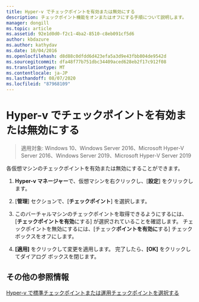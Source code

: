 ```yaml
---
title: Hyper-v でチェックポイントを有効または無効にする
description: チェックポイント機能をオンまたはオフにする手順について説明します。
manager: dongill
ms.topic: article
ms.assetid: 92e1d0d0-f2c1-4ba2-8510-c8eb091cf5d6
author: kbdazure
ms.author: kathydav
ms.date: 10/04/2016
ms.openlocfilehash: d8d88c0dfdd6d423efa5a3d9e43fbb804de9542d
ms.sourcegitcommit: dfa48f77b751dbc34409aced628eb2f17c912f08
ms.translationtype: MT
ms.contentlocale: ja-JP
ms.lasthandoff: 08/07/2020
ms.locfileid: "87968109"
---
```

# <a name="enable-or-disable-checkpoints-in-hyper-v"></a>Hyper-v でチェックポイントを有効または無効にする

>適用対象: Windows 10、Windows Server 2016、Microsoft Hyper-V Server 2016、Windows Server 2019、Microsoft Hyper-V Server 2019

各仮想マシンのチェックポイントを有効または無効にすることができます。

1.  **Hyper-v マネージャー**で、仮想マシンを右クリックし、[**設定**] をクリックします。

2.  [**管理**] セクションで、[**チェックポイント**] を選択します。

3.  このバーチャルマシンのチェックポイントを取得できるようにするには、[**チェックポイントを有効**にする] が選択されていることを確認します。 チェックポイントを無効にするには、[チェック**ポイントを有効に**する] チェックボックスをオフにします。

4.  **[適用]** をクリックして変更を適用します。 完了したら、**[OK]** をクリックしてダイアログ ボックスを閉じます。

## <a name="additional-references"></a>その他の参照情報

[Hyper-v で標準チェックポイントまたは運用チェックポイントを選択する](Choose-between-standard-or-production-checkpoints-in-Hyper-V.md)


